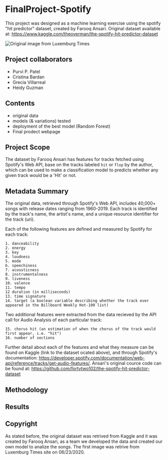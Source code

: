 # FinalProject-Spotify
This project was designed as a machine learning exercise using the spotify "hit predictor" dataset, created by Farooq Ansari.
Original dataset available at: https://www.kaggle.com/theoverman/the-spotify-hit-predictor-dataset

![Original image from Luxemburg Times](https://luwo-ldocs-prod.imgix.net/2017/12/11/2e0270cd-2d6b-4ca7-bbc4-b1b8e0f998a0.jpeg)

## Project collaborators
* Purvi P. Patel
* Cristina Bardan
* Grecia Villarreal
* Heidy Guzman

## Contents
* original data
* models (& variations) tested
* deployment of the best model (Random Forest)
* Final prodect webpage

## Project Scope
The dataset by Farooq Ansari has features for tracks fetched using Spotify's Web API, base on the tracks labeled `hit` or `flop` by the author, which can be used to make a classification model to predicts whether any given track would be a 'Hit' or not.

## Metadata Summary
The original data, retrieved through Spotify's Web API, includes 40,000+ songs with release dates ranging from 1960-2019. Each track is identified by the track's name, the artist's name, and a unique resource identifier for the track (uri).

Each of the following features are defined and measured by Spotify for each track:
```
1. danceability
2. energy
3. key
4. loudness
5. mode
6. speechiness
7. acousticness
8. instrumentalness
9. liveness
10. valence
11. tempo
12 duration (in milliseconds)
13. time signature
14. target (a boolean variable describing whether the track ever appeared in the Billboard Weekly Hot-100 list)
```

Two additional features were extracted from the data recieved by the API call for Audio Analysis of each particular track:
```
15. chorus hit (an estimation of when the chorus of the track would first appear, i.e. "hit")
16. number of sections
```

Further detail about each of the features and what they measure can be found on Kaggle (link to the dataset ocated above), and through Spotify's documentation: https://developer.spotify.com/documentation/web-api/reference/tracks/get-audio-features/.  Ansari's original cource code can be found at: https://github.com/fortytwo102/the-spotify-hit-predictor-dataset


## Methodology

## Results

## Copyright
As stated before, the original dataset was retrived from Kaggle and it was created by Farooq Ansari, as a team we developed the data and created our own model to analize the songs. The first image was retrive from Luxemburg Times site on 06/23/2020.
